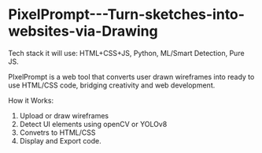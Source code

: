 # PixelPrompt---Turn-sketches-into-websites-via-Drawing

Tech stack it will use:
HTML+CSS+JS, Python, ML/Smart Detection, Pure JS. 

PIxelPrompt is a web tool that converts user drawn wireframes into ready to use HTML/CSS code, bridging creativity and web development.

How it Works:
1. Upload or draw wireframes
2. Detect UI elements using openCV or YOLOv8
3. Convetrs to HTML/CSS
4. Display and Export code.
